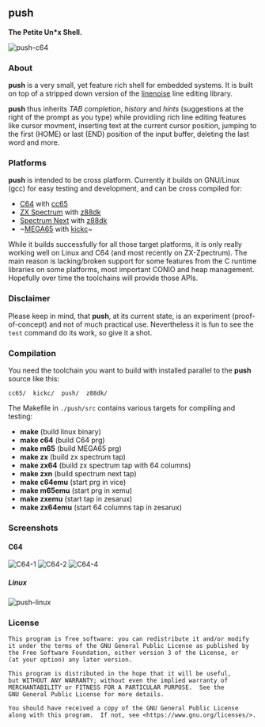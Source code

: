 ## push

**The Petite Un\*x Shell.**

![push-c64](https://user-images.githubusercontent.com/1909551/113136556-ca459300-9223-11eb-81ac-aa7be3cb86ae.png)

### About

**push** is a very small, yet feature rich shell for embedded
systems. It is built on top of a stripped down version of the
[linenoise](https://github.com/antirez/linenoise) line editing
library.

**push** thus inherits *TAB completion*, *history* and *hints*
(suggestions at the right of the prompt as you type) while
providiing rich line editing features like cursor movment, inserting
text at the current cursor position, jumping to the first (HOME) or
last (END) position of the input buffer, deleting the last word and
more.

### Platforms

**push** is intended to be cross platform. Currently it builds on
GNU/Linux (gcc) for easy testing and development, and can be cross
compiled for:

* [C64](https://wikipedia.org/wiki/Commodore_64) with [cc65](https://www.cc65.org)
* [ZX Spectrum](https://wikipedia.org/wiki/ZX_Spectrum) with [z88dk](https://z88dk.org)
* [Spectrum Next](https://www.specnext.com/about/) with [z88dk](https://z88dk.org)
* ~[MEGA65](https://mega65.org) with [kickc](https://gitlab.com/camelot/kickc)~

While it builds successfully for all those target platforms, it is only
really working well on Linux and C64 (and most recently on ZX-Zpectrum).
The main reason is lacking/broken support for some features from the C
runtime libraries on some platforms, most important CONIO and heap
management. Hopefully over time the toolchains will provide those APIs.

### Disclaimer

Please keep in mind, that **push**, at its current state, is an experiment
(proof-of-concept) and not of much practical use. Nevertheless it is fun to
see the `test` command do its work, so give it a shot.

### Compilation

You need the toolchain you want to build with installed parallel to the
**push** source like this:

```
cc65/  kickc/  push/  z88dk/
```

The Makefile in `./push/src` contains various targets for compiling and
testing:

* **make** (build linux binary)
* **make c64** (build C64 prg)
* **make m65** (build MEGA65 prg)
* **make zx** (build zx spectrum tap)
* **make zx64** (build zx spectrum tap with 64 columns)
* **make zxn** (build spectrum next tap)
* **make c64emu** (start prg in vice)
* **make m65emu** (start prg in xemu)
* **make zxemu** (start tap in zesarux)
* **make zx64emu** (start 64 columns tap in zesarux)

### Screenshots

#### C64

![C64-1](https://user-images.githubusercontent.com/1909551/113136210-5e632a80-9223-11eb-8d3c-99e896990f25.png)
![C64-2](https://user-images.githubusercontent.com/1909551/113136236-6a4eec80-9223-11eb-944a-c02050215299.png)
![C64-4](https://user-images.githubusercontent.com/1909551/113136267-78047200-9223-11eb-8e1f-762ee5b33faa.png)

##### Linux

![push-linux](https://user-images.githubusercontent.com/1909551/113136405-9a968b00-9223-11eb-828b-0295aa947608.png)

### License

    This program is free software: you can redistribute it and/or modify
    it under the terms of the GNU General Public License as published by
    the Free Software Foundation, either version 3 of the License, or
    (at your option) any later version.

    This program is distributed in the hope that it will be useful,
    but WITHOUT ANY WARRANTY; without even the implied warranty of
    MERCHANTABILITY or FITNESS FOR A PARTICULAR PURPOSE.  See the
    GNU General Public License for more details.

    You should have received a copy of the GNU General Public License
    along with this program.  If not, see <https://www.gnu.org/licenses/>.
